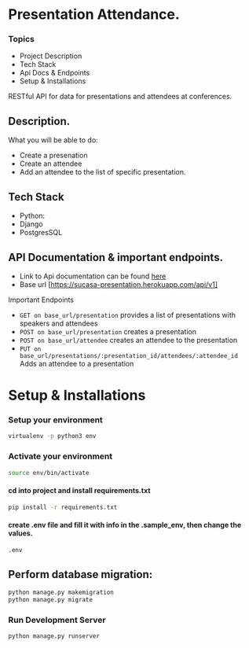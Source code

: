 # Presentation Attendance.

### Topics

- Project Description
- Tech Stack
- Api Docs & Endpoints
- Setup & Installations

RESTful API for data for presentations and attendees at conferences.

## Description.

What you will be able to do:

- Create a presenation
- Create an attendee
- Add an attendee to the list of specific presentation.

## Tech Stack

- Python:
- Django
- PostgresSQL

## API Documentation & important endpoints.

- Link to Api documentation can be found [here](https://sucasa-presentation.herokuapp.com/api-docs/)
- Base url [https://sucasa-presentation.herokuapp.com/api/v1]

Important Endpoints

- `GET on base_url/presentation` provides a list of presentations with speakers and attendees
- `POST on base_url/presentation` creates a presentation
- `POST on base_url/attendee` creates an attendee to the presentation
- `PUT on base_url/presentations/:presentation_id/attendees/:attendee_id` Adds an attendee to a presentation

# Setup & Installations

### Setup your environment

```bash
virtualenv -p python3 env
```

### Activate your environment

```bash
source env/bin/activate
```

#### cd into project and install requirements.txt

```bash
pip install -r requirements.txt
```

#### create .env file and fill it with info in the .sample_env, then change the values.

```bash
.env
```

## Perform database migration:

```bash
python manage.py makemigration
python manage.py migrate
```

### Run Development Server

```bash
python manage.py runserver
```
